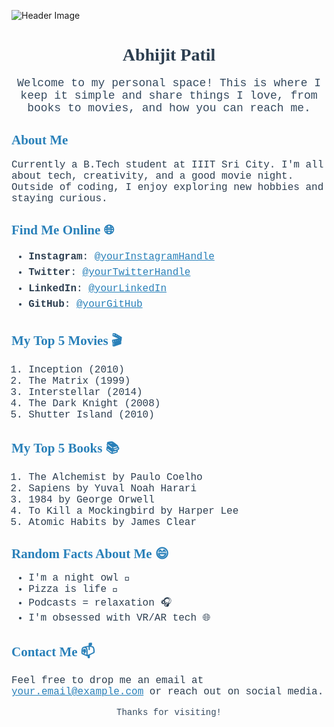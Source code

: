 ![Header Image](https://github.com/user-attachments/assets/657233d4-4ea4-4300-a095-30b273524462)

<h1 style="font-family: Georgia, serif; text-align: center; color: #2c3e50;">Abhijit Patil</h1>

<p style="font-family: 'Courier New', monospace; text-align: center; font-size: 18px; color: #34495e;">
Welcome to my personal space! This is where I keep it simple and share things I love, from books to movies, and how you can reach me.
</p>

<h2 style="font-family: Georgia, serif; color: #2980b9;">About Me 🌱</h2>
<p style="font-family: 'Courier New', monospace; font-size: 16px; color: #2c3e50;">
Currently a B.Tech student at IIIT Sri City. I'm all about tech, creativity, and a good movie night. Outside of coding, I enjoy exploring new hobbies and staying curious.
</p>

<h2 style="font-family: Georgia, serif; color: #2980b9;">Find Me Online 🌐</h2>
<ul style="font-family: 'Courier New', monospace; font-size: 16px; color: #2c3e50; line-height: 1.6;">
  <li><strong>Instagram</strong>: <a href="https://instagram.com/yourInstagramHandle" style="color: #2980b9;">@yourInstagramHandle</a></li>
  <li><strong>Twitter</strong>: <a href="https://twitter.com/yourTwitterHandle" style="color: #2980b9;">@yourTwitterHandle</a></li>
  <li><strong>LinkedIn</strong>: <a href="https://linkedin.com/in/yourLinkedIn" style="color: #2980b9;">@yourLinkedIn</a></li>
  <li><strong>GitHub</strong>: <a href="https://github.com/yourGitHub" style="color: #2980b9;">@yourGitHub</a></li>
</ul>

<h2 style="font-family: Georgia, serif; color: #2980b9;">My Top 5 Movies 🎬</h2>
<ol style="font-family: 'Courier New', monospace; font-size: 16px; color: #2c3e50;">
  <li>Inception (2010)</li>
  <li>The Matrix (1999)</li>
  <li>Interstellar (2014)</li>
  <li>The Dark Knight (2008)</li>
  <li>Shutter Island (2010)</li>
</ol>

<h2 style="font-family: Georgia, serif; color: #2980b9;">My Top 5 Books 📚</h2>
<ol style="font-family: 'Courier New', monospace; font-size: 16px; color: #2c3e50;">
  <li>The Alchemist by Paulo Coelho</li>
  <li>Sapiens by Yuval Noah Harari</li>
  <li>1984 by George Orwell</li>
  <li>To Kill a Mockingbird by Harper Lee</li>
  <li>Atomic Habits by James Clear</li>
</ol>

<h2 style="font-family: Georgia, serif; color: #2980b9;">Random Facts About Me 😄</h2>
<ul style="font-family: 'Courier New', monospace; font-size: 16px; color: #2c3e50;">
  <li>I'm a night owl 🌙</li>
  <li>Pizza is life 🍕</li>
  <li>Podcasts = relaxation 🎧</li>
  <li>I'm obsessed with VR/AR tech 🌐</li>
</ul>

<h2 style="font-family: Georgia, serif; color: #2980b9;">Contact Me 📫</h2>
<p style="font-family: 'Courier New', monospace; font-size: 16px; color: #2c3e50;">
Feel free to drop me an email at <a href="mailto:your.email@example.com" style="color: #2980b9;">your.email@example.com</a> or reach out on social media.
</p>

<p style="font-family: 'Courier New', monospace; text-align: center; color: #34495e;">Thanks for visiting!</p>
